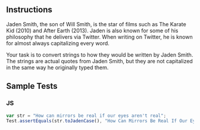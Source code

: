 ## Instructions

Jaden Smith, the son of Will Smith, is the star of films such as The Karate Kid (2010) and After Earth (2013). Jaden is also known for some of his philosophy that he delivers via Twitter. When writing on Twitter, he is known for almost always capitalizing every word.

Your task is to convert strings to how they would be written by Jaden Smith. The strings are actual quotes from Jaden Smith, but they are not capitalized in the same way he originally typed them.

## Sample Tests

### JS
~~~ js
var str = "How can mirrors be real if our eyes aren't real";
Test.assertEquals(str.toJadenCase(), "How Can Mirrors Be Real If Our Eyes Aren't Real");
~~~
